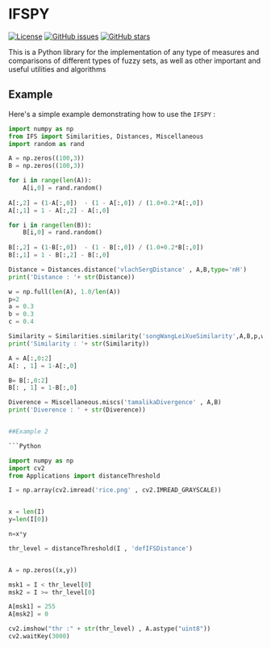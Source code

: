 # IFSPY

[![License](https://img.shields.io/badge/License-MIT-blue.svg)](https://opensource.org/licenses/MIT)
[![GitHub issues](https://img.shields.io/github/issues/NickDamianos/IFSPY)](https://github.com/NickDamianos/IFSPY/issues)
[![GitHub stars](https://img.shields.io/github/stars/NickDamianos/IFSPY)](https://github.com/NickDamianos/IFSPY/stargazers)

This is a Python library for the implementation of any type of
measures and comparisons of different types of fuzzy sets, as well as other important and useful
utilities and algorithms

## Example

Here's a simple example demonstrating how to use the `IFSPY` :

```Python
import numpy as np
from IFS import Similarities, Distances, Miscellaneous
import random as rand

A = np.zeros((100,3))
B = np.zeros((100,3))

for i in range(len(A)):
	A[i,0] = rand.random()
	
A[:,2] = (1-A[:,0])  - (1 - A[:,0]) / (1.0+0.2*A[:,0])
A[:,1] = 1 - A[:,2] - A[:,0]

for i in range(len(B)):
	B[i,0] = rand.random()
	
B[:,2] = (1-B[:,0])  - (1 - B[:,0]) / (1.0+0.2*B[:,0])
B[:,1] = 1 - B[:,2] - B[:,0]

Distance = Distances.distance('vlachSergDistance' , A,B,type='nH')
print('Distance : '+ str(Distance))

w = np.full(len(A), 1.0/len(A))
p=2
a = 0.3
b = 0.3
c = 0.4

Similarity = Similarities.similarity('songWangLeiXueSimilarity',A,B,p,w,a=a,b=b,c=c, type='8' )
print('Similarity : '+ str(Similarity))

A = A[:,0:2]
A[: , 1] = 1-A[:,0]

B= B[:,0:2]
B[: , 1] = 1-B[:,0]

Diverence = Miscellaneous.miscs('tamalikaDivergence' , A,B)
print('Diverence : ' + str(Diverence))


##Example 2 

```Python

import numpy as np
import cv2
from Applications import distanceThreshold

I = np.array(cv2.imread('rice.png' , cv2.IMREAD_GRAYSCALE))


x = len(I)
y=len(I[0])

n=x*y

thr_level = distanceThreshold(I , 'defIFSDistance')


A = np.zeros((x,y))

msk1 = I < thr_level[0]
msk2 = I >= thr_level[0]

A[msk1] = 255
A[msk2] = 0 

cv2.imshow("thr :" + str(thr_level) , A.astype("uint8"))
cv2.waitKey(3000)
